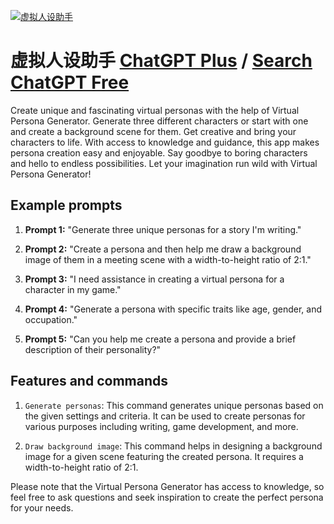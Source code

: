 
[![虚拟人设助手](https://files.oaiusercontent.com/file-IAj4pojR0AFYvoXoXGz2Jpvf?se=2123-10-17T03%3A45%3A21Z&sp=r&sv=2021-08-06&sr=b&rscc=max-age%3D31536000%2C%20immutable&rscd=attachment%3B%20filename%3Dc6c9715e-603d-40dc-b297-12fbb65052dd.png&sig=FCRttLh2AQlRm%2BqdoBPVQ%2Bn2xXww59BhILHSZQG8WNA%3D)](https://chat.openai.com/g/g-9ojJbUwYx-xu-ni-ren-she-zhu-shou)

# 虚拟人设助手 [ChatGPT Plus](https://chat.openai.com/g/g-9ojJbUwYx-xu-ni-ren-she-zhu-shou) / [Search ChatGPT Free](https://gptcall.net/index.html#/?search=%E8%99%9A%E6%8B%9F%E4%BA%BA%E8%AE%BE%E5%8A%A9%E6%89%8B)

Create unique and fascinating virtual personas with the help of Virtual Persona Generator. Generate three different characters or start with one and create a background scene for them. Get creative and bring your characters to life. With access to knowledge and guidance, this app makes persona creation easy and enjoyable. Say goodbye to boring characters and hello to endless possibilities. Let your imagination run wild with Virtual Persona Generator!

## Example prompts

1. **Prompt 1:** "Generate three unique personas for a story I'm writing."

2. **Prompt 2:** "Create a persona and then help me draw a background image of them in a meeting scene with a width-to-height ratio of 2:1."

3. **Prompt 3:** "I need assistance in creating a virtual persona for a character in my game."

4. **Prompt 4:** "Generate a persona with specific traits like age, gender, and occupation."

5. **Prompt 5:** "Can you help me create a persona and provide a brief description of their personality?"

## Features and commands

1. `Generate personas`: This command generates unique personas based on the given settings and criteria. It can be used to create personas for various purposes including writing, game development, and more.

2. `Draw background image`: This command helps in designing a background image for a given scene featuring the created persona. It requires a width-to-height ratio of 2:1.

Please note that the Virtual Persona Generator has access to knowledge, so feel free to ask questions and seek inspiration to create the perfect persona for your needs.


